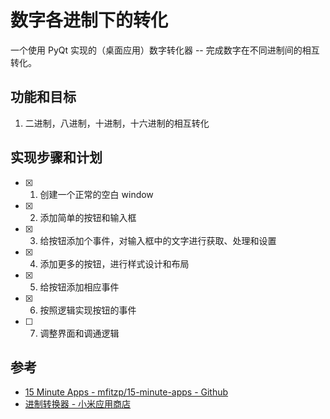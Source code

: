 # 数字各进制下的转化

一个使用 PyQt 实现的（桌面应用）数字转化器 -- 完成数字在不同进制间的相互转化。

## 功能和目标

1. 二进制，八进制，十进制，十六进制的相互转化

## 实现步骤和计划

- [x] 1. 创建一个正常的空白 window
- [x] 2. 添加简单的按钮和输入框
- [x] 3. 给按钮添加个事件，对输入框中的文字进行获取、处理和设置
- [x] 4. 添加更多的按钮，进行样式设计和布局
- [x] 5. 给按钮添加相应事件
- [x] 6. 按照逻辑实现按钮的事件
- [ ] 7. 调整界面和调通逻辑

## 参考

- [15 Minute Apps - mfitzp/15-minute-apps - Github](https://github.com/mfitzp/15-minute-apps)
- [进制转换器 - 小米应用商店](http://app.mi.com/details?id=com.mali.baidu.jinzhizhuanhuanqi)
